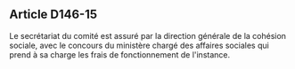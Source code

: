 ## Article D146-15

Le secrétariat du comité est assuré par la direction générale de la cohésion sociale, avec le concours du
ministère chargé des affaires sociales qui prend à sa charge les frais de fonctionnement de l'instance.

